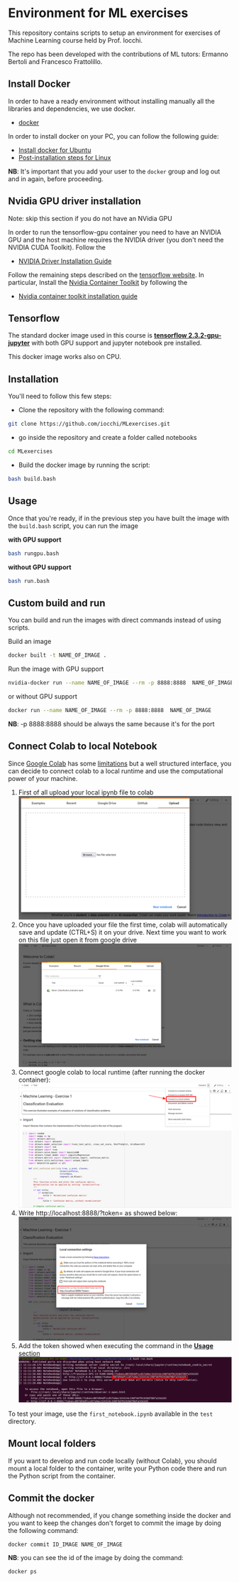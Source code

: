 # Environment for ML exercises

This repository contains scripts to setup an environment for exercises of Machine Learning course held by Prof. Iocchi. 

The repo has been developed with the contributions of ML tutors: Ermanno Bertoli and Francesco Frattolillo.


## Install Docker

In order to have a ready environment without installing manually all the libraries and dependencies, we use docker.

- [docker](http://www.docker.com)

In order to install docker on your PC, you can follow the following guide:

- [Install docker for Ubuntu](https://docs.docker.com/engine/install/ubuntu/)
- [Post-installation steps for Linux](https://docs.docker.com/install/linux/linux-postinstall/)

**NB**: It's important that you add your user to the `docker` group and log out and in again, before proceeding.

## Nvidia GPU driver installation

Note: skip this section if you do not have an NVidia GPU

In order to run the tensorflow-gpu container you need to have an NVIDIA GPU and the host machine requires the NVIDIA driver (you don't need the NVIDIA CUDA Toolkit). Follow the 
- [NVIDIA Driver Installation Guide](https://docs.nvidia.com/datacenter/tesla/tesla-installation-notes/index.html)

Follow the remaining steps described on the [tensorflow website](https://www.tensorflow.org/install/docker#gpu_support). 
In particular, Install the [Nvidia Container Toolkit](https://github.com/NVIDIA/nvidia-docker/tree/master) by following the 
- [Nvidia container toolkit installation guide](https://docs.nvidia.com/datacenter/cloud-native/container-toolkit/install-guide.html#setting-up-nvidia-container-toolkit)


## Tensorflow

The standard docker image used in this course is [**tensorflow 2.3.2-gpu-jupyter**](https://hub.docker.com/layers/tensorflow/tensorflow/2.3.2-gpu-jupyter/images/sha256-9978ac424e00e3461accff7c1cf97484e61cca23820941c20335e0b5d4499a02?context=explore) with both GPU support and jupyter notebook pre installed. 

This docker image works also on CPU.



## Installation

You'll need to follow this few steps:

- Clone the repository with the following command:

```bash
git clone https://github.com/iocchi/MLexercises.git
```
- go inside the repository and create a folder called notebooks

```bash
cd MLexercises
```

- Build the docker image by running the script:
```bash
bash build.bash
```



## Usage

Once that you're ready, if in the previous step you have built the image with the `build.bash` script, you can run the image 

**with GPU support** 

```bash
bash rungpu.bash
```

**without GPU support**

```bash
bash run.bash
```

## Custom build and run

You can build and run the images with direct commands instead of using scripts.
 
Build an image

```bash
docker built -t NAME_OF_IMAGE .
```
Run the image with GPU support

```bash
nvidia-docker run --name NAME_OF_IMAGE --rm -p 8888:8888  NAME_OF_IMAGE
```
or without GPU support

```bash
docker run --name NAME_OF_IMAGE --rm -p 8888:8888  NAME_OF_IMAGE
```
**NB**: -p 8888:8888 should be always the same because it's for the port




## Connect Colab to local Notebook

Since [Google Colab](https://colab.research.google.com/) has some [limitations](https://research.google.com/colaboratory/faq.html#limitations-and-restrictions) but a well structured interface, you can decide to connect colab to a local runtime and use the computational power of your machine.
1. First of all upload your local ipynb file to colab
![upload file on colab](/images/colab_upload.png)
2. Once you have uploaded your file the first time, colab will automatically save and update (CTRL+S) it on your drive. Next time you want to work on this file just open it from google drive
![open from google drive](/images/google_drive.png)
3. Connect google colab to local runtime (after running the docker container):
![local runtime](/images/local_runtime.png)
4. Write http://localhost:8888/?token= as  showed below:
![connection](/images/localhost.png)
5. Add the token showed when executing the command in the [**Usage** section](#Usage)
![token](/images/get_token.png)

To test your image, use the `first_notebook.ipynb` available in the `test` directory.


## Mount local folders

If you want to develop and run code locally (without Colab), you should mount a local folder to the container, write your Python code there and run the Python script from the container.


## Commit the docker

Although not recommended, if you change something inside the docker and you want to keep the changes don't forget to commit the image by doing the following command:
```bash
docker commit ID_IMAGE NAME_OF_IMAGE
```
**NB**: you can see the id of the image by doing the command:
```bash
docker ps
```


